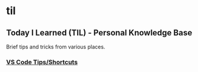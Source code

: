 # til
## Today I Learned (TIL) - Personal Knowledge Base

Brief tips and tricks from various places.

### [VS Code Tips/Shortcuts](https://github.com/TimothyDJones/til/blob/main/VS_Code_Tips.md)
